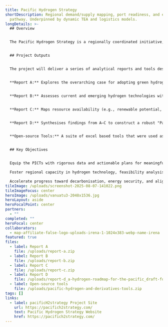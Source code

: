 ```yaml
---
title: Pacific Hydrogen Strategy
shortDescription: Regional demand/supply mapping, port readiness, and export
  pathway. Underpinned by dynamic TEA and logistics models.
longDetails: >-
  ## Overview


  The Pacific Hydrogen Strategy is a regionally coordinated initiative, led by Australia’s Department of Climate Change, Energy, the Environment and Water (DCCEEW), in collaboration with UNSW Sydney, the International Renewable Energy Agency (IRENA), the Pacific Community (SPC), and the University of the South Pacific (USP). It responds to the Efate Outcome Statement from the 2023 Fifth Pacific Regional Energy and Transport Ministers’ Meeting (Port Vila), which underscored the transformative potential of green hydrogen and its derivatives in decarbonising the Pacific Islands.


  ## Project Outputs


  The project will deliver a series of analytical reports and tools designed to lay the groundwork for a hydrogen‑enabled future across Pacific Island Countries and Territories (PICTs): 


  **Report A:** Explores the overarching case for adopting green hydrogen and derivatives in the PICTs, including an overview of renewable energy resources (solar, wind, bioenergy), energy demand by sector, and national energy commitments.


  **Report B:** Assesses current and emerging hydrogen technologies within the Pacific context using a multi‑criteria techno‑economic framework.


  **Report C:** Maps resource availability (e.g., renewable potential, land, infrastructure) and formulates techno‑economic projections for hydrogen value chains in the Pacific.


  **Report D:** Synthesises findings from A–C to construct a robust "Pacific Hydrogen Roadmap" with economic projections and scenario modelling, underpinned by an open‑source assessment tool.


  **Open-source Tools:** A suite of excel based tools that were used as part of the study from production through to end use. 


  ## Key Objectives


  Equip the PICTs with rigorous data and actionable plans for meaningful hydrogen deployment.

  Foster regional capacity in hydrogen technology, feasibility analysis, and policy development.

  Accelerate progress toward decarbonisation, energy security, and alignment with global net-zero goals.
tileImage: /uploads/screenshot-2025-08-07-141022.png
tileImageFocus: center
heroImage: /uploads/vanuatu3-2048x1536.jpg
heroLayout: aside
heroFocalPoint: center
partners:
  - ""
completed: ""
heroFocal: center
collaborators:
  - map-affiliate-false-logo-uploads-irena-1-1024x383-webp-name-irena
featured: true
files:
  - label: Report A
    file: /uploads/report-a.zip
  - label: Report B
    file: /uploads/report-b.zip
  - label: Report C
    file: /uploads/report-c.zip
  - label: Report D
    file: /uploads/report-d_a-hydrogen-roadmap-for-the-pacific_draft-for-consultation.pdf
  - label: Open-source tools
    file: /uploads/pacific-hydrogen-and-derivatives-tools.zip
tags: []
links:
  - label: pacificH2strategy Project Site
    url: https://pacifich2strategy.com/
    text: Pacific Hydrogen Strategy Website
    href: https://pacifich2strategy.com/
---
```

